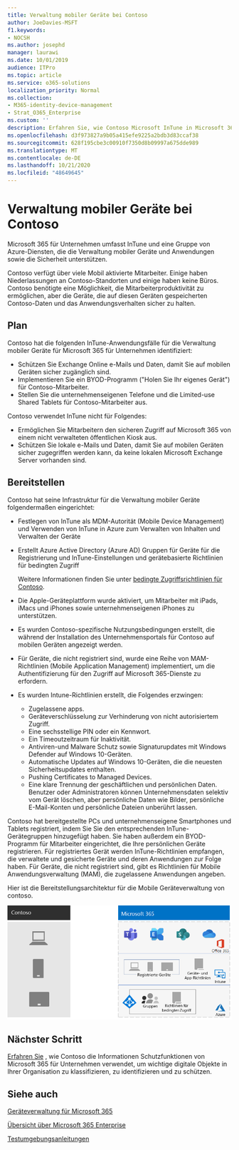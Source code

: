 ```yaml
---
title: Verwaltung mobiler Geräte bei Contoso
author: JoeDavies-MSFT
f1.keywords:
- NOCSH
ms.author: josephd
manager: laurawi
ms.date: 10/01/2019
audience: ITPro
ms.topic: article
ms.service: o365-solutions
localization_priority: Normal
ms.collection:
- M365-identity-device-management
- Strat_O365_Enterprise
ms.custom: ''
description: Erfahren Sie, wie Contoso Microsoft InTune in Microsoft 365 für Unternehmen verwendet, um die Geräte und die darauf ausgeführten apps zu verwalten.
ms.openlocfilehash: d3f973827a9b05a415efe9225a2bdb3d83ccaf38
ms.sourcegitcommit: 628f195cbe3c00910f7350d8b09997a675dde989
ms.translationtype: MT
ms.contentlocale: de-DE
ms.lasthandoff: 10/21/2020
ms.locfileid: "48649645"
---
```

# <a name="mobile-device-management-for-contoso"></a>Verwaltung mobiler Geräte bei Contoso

Microsoft 365 für Unternehmen umfasst InTune und eine Gruppe von Azure-Diensten, die die Verwaltung mobiler Geräte und Anwendungen sowie die Sicherheit unterstützen.

Contoso verfügt über viele Mobil aktivierte Mitarbeiter. Einige haben Niederlassungen an Contoso-Standorten und einige haben keine Büros. Contoso benötigte eine Möglichkeit, die Mitarbeiterproduktivität zu ermöglichen, aber die Geräte, die auf diesen Geräten gespeicherten Contoso-Daten und das Anwendungsverhalten sicher zu halten.

## <a name="plan"></a>Plan

Contoso hat die folgenden InTune-Anwendungsfälle für die Verwaltung mobiler Geräte für Microsoft 365 für Unternehmen identifiziert:

- Schützen Sie Exchange Online e-Mails und Daten, damit Sie auf mobilen Geräten sicher zugänglich sind.
- Implementieren Sie ein BYOD-Programm ("Holen Sie Ihr eigenes Gerät") für Contoso-Mitarbeiter.
- Stellen Sie die unternehmenseigenen Telefone und die Limited-use Shared Tablets für Contoso-Mitarbeiter aus.

Contoso verwendet InTune nicht für Folgendes:

- Ermöglichen Sie Mitarbeitern den sicheren Zugriff auf Microsoft 365 von einem nicht verwalteten öffentlichen Kiosk aus.
- Schützen Sie lokale e-Mails und Daten, damit Sie auf mobilen Geräten sicher zugegriffen werden kann, da keine lokalen Microsoft Exchange Server vorhanden sind.

## <a name="deploy"></a>Bereitstellen

Contoso hat seine Infrastruktur für die Verwaltung mobiler Geräte folgendermaßen eingerichtet:

- Festlegen von InTune als MDM-Autorität (Mobile Device Management) und Verwenden von InTune in Azure zum Verwalten von Inhalten und Verwalten der Geräte
- Erstellt Azure Active Directory (Azure AD) Gruppen für Geräte für die Registrierung und InTune-Einstellungen und gerätebasierte Richtlinien für bedingten Zugriff

  Weitere Informationen finden Sie unter [bedingte Zugriffsrichtlinien für Contoso](contoso-identity.md#conditional-access-policies-for-identity-and-device-access).

- Die Apple-Geräteplattform wurde aktiviert, um Mitarbeiter mit iPads, iMacs und iPhones sowie unternehmenseigenen iPhones zu unterstützen.
- Es wurden Contoso-spezifische Nutzungsbedingungen erstellt, die während der Installation des Unternehmensportals für Contoso auf mobilen Geräten angezeigt werden.
- Für Geräte, die nicht registriert sind, wurde eine Reihe von MAM-Richtlinien (Mobile Application Management) implementiert, um die Authentifizierung für den Zugriff auf Microsoft 365-Dienste zu erfordern.
- Es wurden Intune-Richtlinien erstellt, die Folgendes erzwingen:
  - Zugelassene apps.
  - Geräteverschlüsselung zur Verhinderung von nicht autorisiertem Zugriff.
  - Eine sechsstellige PIN oder ein Kennwort.
  - Ein Timeoutzeitraum für Inaktivität.
  - Antiviren-und Malware Schutz sowie Signaturupdates mit Windows Defender auf Windows 10-Geräten.
  - Automatische Updates auf Windows 10-Geräten, die die neuesten Sicherheitsupdates enthalten.
  - Pushing Certificates to Managed Devices.
  - Eine klare Trennung der geschäftlichen und persönlichen Daten. Benutzer oder Administratoren können Unternehmensdaten selektiv vom Gerät löschen, aber persönliche Daten wie Bilder, persönliche E-Mail-Konten und persönliche Dateien unberührt lassen.

Contoso hat bereitgestellte PCs und unternehmenseigene Smartphones und Tablets registriert, indem Sie Sie den entsprechenden InTune-Gerätegruppen hinzugefügt haben. Sie haben außerdem ein BYOD-Programm für Mitarbeiter eingerichtet, die Ihre persönlichen Geräte registrieren. Für registriertes Gerät werden InTune-Richtlinien empfangen, die verwaltete und gesicherte Geräte und deren Anwendungen zur Folge haben. Für Geräte, die nicht registriert sind, gibt es Richtlinien für Mobile Anwendungsverwaltung (MAM), die zugelassene Anwendungen angeben.

Hier ist die Bereitstellungsarchitektur für die Mobile Geräteverwaltung von contoso.

![Bereitstellungsinfrastruktur für die Mobile Geräteverwaltung von Contoso](../media/contoso-mdm/contoso-mdm-fig1.png)

## <a name="next-step"></a>Nächster Schritt

[Erfahren Sie](contoso-info-protect.md) , wie Contoso die Informationen Schutzfunktionen von Microsoft 365 für Unternehmen verwendet, um wichtige digitale Objekte in Ihrer Organisation zu klassifizieren, zu identifizieren und zu schützen.

## <a name="see-also"></a>Siehe auch

[Geräteverwaltung für Microsoft 365](device-management-roadmap-microsoft-365.md)

[Übersicht über Microsoft 365 Enterprise](microsoft-365-overview.md)

[Testumgebungsanleitungen](m365-enterprise-test-lab-guides.md)


